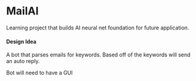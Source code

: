 # MailAI
Learning project that builds AI neural net foundation for future application.

#### Design Idea

A bot that parses emails for keywords. Based off of the keywords will send an auto reply.

Bot will need to have a GUI

